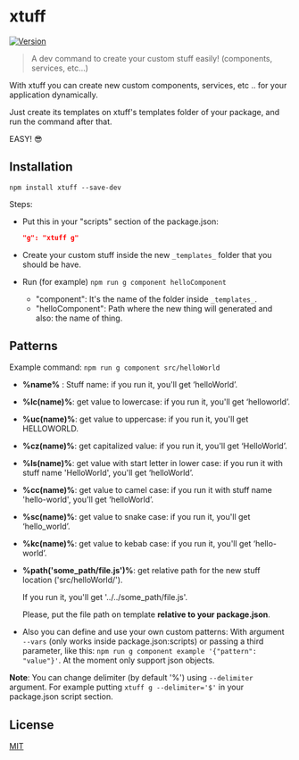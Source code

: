 # xtuff
[![Version](http://img.shields.io/npm/v/xtuff.svg?style=flat-square)](https://npmjs.org/package/xtuff)

> A dev command to create your custom stuff easily! (components, services, etc...)

With xtuff you can create new custom components, services, etc .. for your application dynamically.

Just create its templates on xtuff's templates folder of your package, and run the command after that.

EASY! :sunglasses:

## Installation
```
npm install xtuff --save-dev
```
Steps:
- Put this in your "scripts" section of the package.json:

	```json
	"g": "xtuff g"
	```
- Create your custom stuff inside the new `_templates_` folder that you should be have.
- Run (for example) `npm run g component helloComponent`
	- "component": It's the name of the folder inside `_templates_`.
	- "helloComponent": Path where the new thing will generated and also: the name of thing.

## Patterns
Example command: `npm run g component src/helloWorld`

- **%name%** : Stuff name: if you run it, you'll get ‘helloWorld’.
- **%lc(name)%**: get value to lowercase: if you run it, you'll get ‘helloworld’.
- **%uc(name)%**: get value to uppercase: if you run it, you'll get HELLOWORLD.
- **%cz(name)%**: get capitalized value: if you run it, you'll get ‘HelloWorld’.
- **%ls(name)%**: get value with start letter in lower case: if you run it with stuff name 'HelloWorld', you'll get ‘helloWorld’.
- **%cc(name)%**: get value to camel case: if you run it with stuff name 'hello-world', you'll get ‘helloWorld’.
- **%sc(name)%**: get value to snake case: if you run it, you'll get ‘hello_world’.
- **%kc(name)%**: get value to kebab case: if you run it, you'll get ‘hello-world’.
- **%path('some_path/file.js')%**: get relative path for the new stuff location ('src/helloWorld/'). 

  If you run it, you'll get '../../some_path/file.js'.

  Please, put the file path on template **relative to your package.json**.
- Also you can define and use your own custom patterns: With argument `--vars` (only works inside package.json:scripts) or passing a third parameter, like this: `npm run g component example '{"pattern": "value"}'`. At the moment only support json objects.


**Note**: You can change delimiter (by default '%') using `--delimiter` argument. For example putting `xtuff g --delimiter='$'` in your package.json script section.

## License

[MIT](https://github.com/jaumesegarra/xtuff/blob/master/LICENSE)